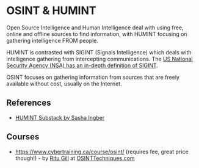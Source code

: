 # OSINT & HUMINT

Open Source Intelligence and Human Intelligence deal with using free, online and offline sources to find information, with HUMINT focusing on gathering intelligence FROM people.

HUMINT is contrasted with SIGINT (Signals Intelligence) which deals with intelligence gathering from intercepting communications. The [US National Security Agency (NSA) has an in-depth definition of SIGINT](https://www.nsa.gov/Signals-Intelligence/Overview/).

OSINT focuses on gathering information from sources that are freely available without cost, usually on the Internet.


## References

* [HUMINT Substack by Sasha Ingber](https://sashaingber.substack.com/)

## Courses

* https://www.cybertraining.ca/course/osint/ (requires fee, great price though!) - by [Ritu Gill](https://x.com/osinttechniques) at [OSINTTechniques.com](https://www.osinttechniques.com/)
